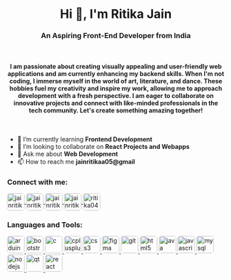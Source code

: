 <h1 align="center">Hi 👋, I'm Ritika Jain</h1>
<h3 align="center">An Aspiring Front-End Developer from India</h3>

<br>
<h4 align="center">I am passionate about creating visually appealing and user-friendly web applications and am currently enhancing my backend skills. When I'm not coding, I immerse myself in the world of art, literature, and dance. These hobbies fuel my creativity and inspire my work, allowing me to approach development with a fresh perspective. I am eager to collaborate on innovative projects and connect with like-minded professionals in the tech community. Let's create something amazing together!</h4>

<br>

- 🌱 I’m currently learning **Frontend Development**
- 👯 I’m looking to collaborate on **React Projects and Webapps**
- 💬 Ask me about **Web Development**
- 📫 How to reach me **jainritikaa05@gmail**

<h3 align="left">Connect with me:</h3>
<p align="left">
  <a href="https://twitter.com/jainritikaa05" target="blank">
    <img align="center" src="https://img.icons8.com/color/48/000000/twitter.png" alt="jainritikaa05" height="40" width="40" style="border-radius: 5px;"/>
  </a>
  <a href="https://linkedin.com/in/jainritikaa" target="blank">
    <img align="center" src="https://img.icons8.com/color/48/000000/linkedin.png" alt="jainritikaa" height="40" width="40" style="border-radius: 5px;"/>
  </a>
  <a href="https://instagram.com/jainritikaaa" target="blank">
    <img align="center" src="https://img.icons8.com/color/48/000000/instagram-new.png" alt="jainritikaaa" height="40" width="40" style="border-radius: 5px;"/>
  </a>
  <a href="https://www.leetcode.com/jainritikaaa" target="blank">
    <img align="center" src="https://img.icons8.com/color/48/000000/leetcode.png" alt="jainritikaaa" height="40" width="40" style="border-radius: 5px;"/>
  </a>
  <a href="https://discord.gg/ritika0487" target="blank">
    <img align="center" src="https://img.icons8.com/color/48/000000/discord-new-logo.png" alt="ritika0487" height="40" width="40" style="border-radius: 5px;"/>
  </a>
</p>

<h3 align="left">Languages and Tools:</h3>
<p align="left">
  <a href="https://www.arduino.cc/" target="_blank" rel="noreferrer">
    <img src="https://img.icons8.com/color/48/000000/arduino.png" alt="arduino" height="40" width="40" style="border-radius: 5px;"/>
  </a>
  <a href="https://getbootstrap.com" target="_blank" rel="noreferrer">
    <img src="https://img.icons8.com/color/48/000000/bootstrap.png" alt="bootstrap" height="40" width="40" style="border-radius: 5px;"/>
  </a>
  <a href="https://www.cprogramming.com/" target="_blank" rel="noreferrer">
    <img src="https://img.icons8.com/color/48/000000/c-programming.png" alt="c" height="40" width="40" style="border-radius: 5px;"/>
  </a>
  <a href="https://www.w3schools.com/cpp/" target="_blank" rel="noreferrer">
    <img src="https://img.icons8.com/color/48/000000/c-plus-plus-logo.png" alt="cplusplus" height="40" width="40" style="border-radius: 5px;"/>
  </a>
  <a href="https://www.w3schools.com/css/" target="_blank" rel="noreferrer">
    <img src="https://img.icons8.com/color/48/000000/css3.png" alt="css3" height="40" width="40" style="border-radius: 5px;"/>
  </a>
  <a href="https://www.figma.com/" target="_blank" rel="noreferrer">
    <img src="https://img.icons8.com/color/48/000000/figma.png" alt="figma" height="40" width="40" style="border-radius: 5px;"/>
  </a>
  <a href="https://git-scm.com/" target="_blank" rel="noreferrer">
    <img src="https://img.icons8.com/color/48/000000/git.png" alt="git" height="40" width="40" style="border-radius: 5px;"/>
  </a>
  <a href="https://www.w3.org/html/" target="_blank" rel="noreferrer">
    <img src="https://img.icons8.com/color/48/000000/html-5.png" alt="html5" height="40" width="40" style="border-radius: 5px;"/>
  </a>
  <a href="https://www.java.com" target="_blank" rel="noreferrer">
    <img src="https://img.icons8.com/color/48/000000/java-coffee-cup-logo.png" alt="java" height="40" width="40" style="border-radius: 5px;"/>
  </a>
  <a href="https://developer.mozilla.org/en-US/docs/Web/JavaScript" target="_blank" rel="noreferrer">
    <img src="https://img.icons8.com/color/48/000000/javascript.png" alt="javascript" height="40" width="40" style="border-radius: 5px;"/>
  </a>
  <a href="https://www.mysql.com/" target="_blank" rel="noreferrer">
    <img src="https://img.icons8.com/color/48/000000/mysql.png" alt="mysql" height="40" width="40" style="border-radius: 5px;"/>
  </a>
  <a href="https://nodejs.org" target="_blank" rel="noreferrer">
    <img src="https://img.icons8.com/color/48/000000/nodejs.png" alt="nodejs" height="40" width="40" style="border-radius: 5px;"/>
  </a>
  <a href="https://www.qt.io/" target="_blank" rel="noreferrer">
    <img src="https://img.icons8.com/color/48/000000/qt.png" alt="qt" height="40" width="40" style="border-radius: 5px;"/>
  </a>
  <a href="https://reactjs.org/" target="_blank" rel="noreferrer">
    <img src="https://img.icons8.com/color/48/000000/react-native.png" alt="react" height="40" width="40" style="border-radius: 5px;"/>
  </a>
</p>
